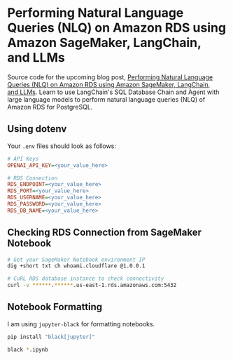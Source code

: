 # Performing Natural Language Queries (NLQ) on Amazon RDS using Amazon SageMaker, LangChain, and LLMs

Source code for the upcoming blog post, [Performing Natural Language Queries (NLQ) on Amazon RDS using Amazon SageMaker, LangChain, and LLMs](#). Learn to use LangChain's SQL Database Chain and Agent with large language models to perform natural language queries (NLQ) of Amazon RDS for PostgreSQL.

## Using dotenv

Your `.env` files should look as follows:

```ini
# API Keys
OPENAI_API_KEY=<your_value_here>

# RDS Connection 
RDS_ENDPOINT=<your_value_here>
RDS_PORT=<your_value_here>
RDS_USERNAME=<your_value_here>
RDS_PASSWORD=<your_value_here>
RDS_DB_NAME=<your_value_here>
```

## Checking RDS Connection from SageMaker Notebook

```sh
# Get your SageMaker Notebook environment IP
dig +short txt ch whoami.cloudflare @1.0.0.1

# CuRL RDS database instance to check connectivity
curl -v ******.******.us-east-1.rds.amazonaws.com:5432
```

## Notebook Formatting

I am using `jupyter-black` for formatting notebooks.

```sh
pip install "black[jupyter]"

black *.ipynb
```